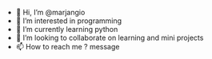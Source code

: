 - 👋 Hi, I’m @marjangio
- 👀 I’m interested in programming
- 🌱 I’m currently learning python
- 💞️ I’m looking to collaborate on learning and mini projects
- 📫 How to reach me ?  message
<!---
marjangio/marjangio is a ✨ special ✨ repository because its `README.md` (this file) appears on your GitHub profile.
You can click the Preview link to take a look at your changes.
--->
